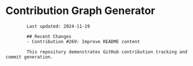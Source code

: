 # Contribution Graph Generator
            
            Last updated: 2024-11-19
            
            ## Recent Changes
            - Contribution #269: Improve README content
            
            This repository demonstrates GitHub contribution tracking and commit generation.
        
